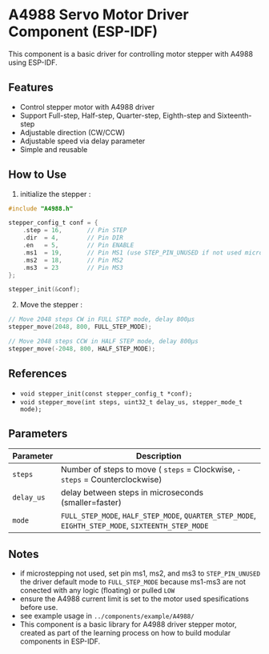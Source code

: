 # A4988 Servo Motor Driver Component (ESP-IDF)

This component is a basic driver for controlling motor stepper with A4988 using ESP-IDF.

## Features
- Control stepper motor with A4988 driver
- Support Full-step, Half-step, Quarter-step, Eighth-step and Sixteenth-step
- Adjustable direction (CW/CCW)
- Adjustable speed via delay parameter
- Simple and reusable

## How to Use
1. initialize the stepper :

```c
#include "A4988.h"

stepper_config_t conf = {
    .step = 16,       // Pin STEP
    .dir  = 4,        // Pin DIR
    .en   = 5,        // Pin ENABLE
    .ms1  = 19,       // Pin MS1 (use STEP_PIN_UNUSED if not used microstepping)
    .ms2  = 18,       // Pin MS2
    .ms3  = 23        // Pin MS3
};

stepper_init(&conf);

```

2. Move the stepper :

```c
// Move 2048 steps CW in FULL STEP mode, delay 800µs
stepper_move(2048, 800, FULL_STEP_MODE);

// Move 2048 steps CCW in HALF STEP mode, delay 800µs
stepper_move(-2048, 800, HALF_STEP_MODE);
```
## References
- `void stepper_init(const stepper_config_t *conf);`
- `void stepper_move(int steps, uint32_t delay_us, stepper_mode_t mode);`

## Parameters

| Parameter | Description|
| --- | --- |
| `steps` | Number of steps to move ( `steps` = Clockwise, `-steps` = Counterclockwise) |
| `delay_us` | delay between steps in microseconds (smaller=faster) |
| `mode` | `FULL_STEP_MODE`, `HALF_STEP_MODE`, `QUARTER_STEP_MODE`, `EIGHTH_STEP_MODE`, `SIXTEENTH_STEP_MODE` |

## Notes
- if microstepping not used, set pin ms1, ms2, and ms3 to `STEP_PIN_UNUSED` the driver default mode to `FULL_STEP_MODE` because ms1-ms3 are not conected with any logic (floating) or pulled `LOW`
- ensure the A4988 current limit is set to the motor used spesifications before use.
- see example usage in `../components/example/A4988/`
- This component is a basic library for A4988 driver stepper motor, created as part of the learning process on how to build modular components in ESP-IDF.




